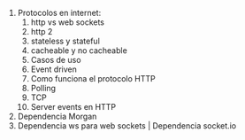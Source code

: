 1. Protocolos en internet:
   1. http vs web sockets
   2. http 2
   3. stateless y stateful
   4. cacheable y no cacheable
   5. Casos de uso
   6. Event driven
   7. Como funciona el protocolo HTTP
   8. Polling
   9. TCP
   10. Server events en HTTP
2. Dependencia Morgan
3. Dependencia ws para web sockets | Dependencia socket.io